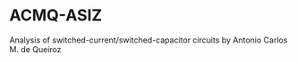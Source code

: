 # ACMQ-ASIZ
Analysis of switched-current/switched-capacitor circuits by Antonio Carlos M. de Queiroz
